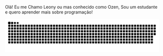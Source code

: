 Olá! Eu me Chamo Leony ou mas conhecido como Ozen, Sou um estudante e quero aprender mais sobre programação! 








![Snake animation](https://github.com/OzenLl/OzenLl/blob/output/github-contribution-grid-snake.svg)

